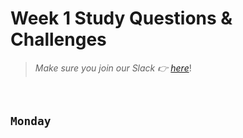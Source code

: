 # Week 1 Study Questions & Challenges
> *Make sure you join our Slack :point_right: [here](https://join.slack.com/t/210823-enterprise/shared_invite/zt-uf8m1o2a-UohL6Xj2ygl~BBUf__CqGg)*!

<br>

## `Monday`
